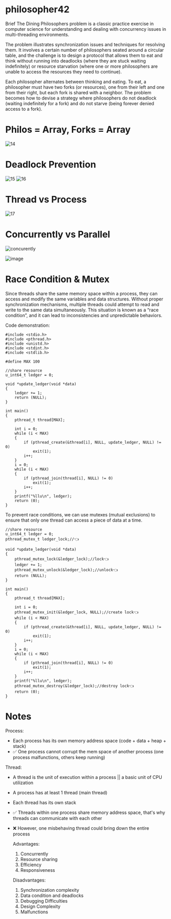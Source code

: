 # philosopher42
Brief
The Dining Philosophers problem is a classic practice exercise in computer science for understanding and dealing with concurrency issues in multi-threading environments. 

The problem illustrates synchronization issues and techniques for resolving them. It involves a certain number of philosophers seated around a circular table, and the challenge is to design a protocol that allows them to eat and think without running into deadlocks (where they are stuck waiting indefinitely) or resource starvation (where one or more philosophers are unable to access the resources they need to continue).

Each philosopher alternates between thinking and eating. To eat, a philosopher must have two forks (or resources), one from their left and one from their right, but each fork is shared with a neighbor. The problem becomes how to devise a strategy where philosophers do not deadlock (waiting indefinitely for a fork) and do not starve (being forever denied access to a fork).

# Philos = Array, Forks = Array
![14](https://github.com/Xiru-Wang/philosopher42/assets/79924696/e87ed4f1-203f-48b6-acfd-5e5771e6e107)

# Deadlock Prevention
![15](https://github.com/Xiru-Wang/philosopher42/assets/79924696/c9a2b8c4-7855-4222-98ad-adbe8f82dcc2)
![16](https://github.com/Xiru-Wang/philosopher42/assets/79924696/6941f670-88cf-4325-a8e5-6a05ed55b033)

# Thread vs Process
![17](https://github.com/Xiru-Wang/philosopher42/assets/79924696/e0209629-c52d-4b9c-9747-9a9b8449294a)

# Concurrently vs Parallel
![concurently](https://github.com/Xiru-Wang/philosopher42/assets/79924696/642028d6-2bdb-4b6f-b82a-9197e2e2c5a8)

![image](https://github.com/Xiru-Wang/philosopher42/assets/79924696/04a4276a-a59f-429d-8e95-a22a4ab5cd44)

# Race Condition & Mutex

Since threads share the same memory space within a process, they can access and modify the same variables and data structures. Without proper synchronization mechanisms, multiple threads could attempt to read and write to the same data simultaneously. This situation is known as a “race condition”, and it can lead to inconsistencies and unpredictable behaviors.

Code demonstration:
````
#include <stdio.h>
#include <pthread.h>
#include <unistd.h>
#include <stdint.h>
#include <stdlib.h>

#define MAX 100

//share resource
u_int64_t ledger = 0;

void *update_ledger(void *data)
{
	ledger += 1;
	return (NULL);
}

int main()
{
	pthread_t thread[MAX];

	int i = 0;
	while (i < MAX)
	{
		if (pthread_create(&thread[i], NULL, update_ledger, NULL) != 0)
			exit(1);
		i++;
	}
	i = 0;
	while (i < MAX)
	{
		if (pthread_join(thread[i], NULL) != 0)
			exit(1);
		i++;
	}
	printf("%llu\n", ledger);
	return (0);
}
````
To prevent race conditions, we can use mutexes (mutual exclusions) to ensure that only one thread can access a piece of data at a time.
````
//share resource
u_int64_t ledger = 0;
pthread_mutex_t ledger_lock;//👈

void *update_ledger(void *data)
{
	pthread_mutex_lock(&ledger_lock);//lock👈
	ledger += 1;
	pthread_mutex_unlock(&ledger_lock);//unlock👈
	return (NULL);
}

int main()
{
	pthread_t thread[MAX];

	int i = 0;
	pthread_mutex_init(&ledger_lock, NULL);//create lock👈
	while (i < MAX)
	{
		if (pthread_create(&thread[i], NULL, update_ledger, NULL) != 0)
			exit(1);
		i++;
	}
	i = 0;
	while (i < MAX)
	{
		if (pthread_join(thread[i], NULL) != 0)
			exit(1);
		i++;
	}
	printf("%llu\n", ledger);
	pthread_mutex_destroy(&ledger_lock);//destroy lock👈
	return (0);
}
````

# Notes

Process:
- Each process has its own memory address space (code + data + heap + stack)
- ✅ One process cannot corrupt the mem space of another process (one process malfunctions, others keep running)

Thread:
- A thread is the unit of execution within a process || a basic unit of CPU utilization
- A process has at least 1 thread (main thread)
- Each thread has its own stack
- ✅ Threads within one process share memory address space, that's why threads can communicate with each other
- ❌ However, one misbehaving thread could bring down the entire process

  Advantages:
  1. Concurrently
  2. Resource sharing
  3. Efficiency
  4. Responsiveness

  Disadvantages:
  1. Synchronization complexity
  2. Data condition and deadlocks
  3. Debugging Difficulties
  4. Design Complexity
  5. Malfunctions

